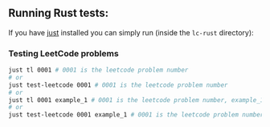 ## Running Rust tests:

If you have [just](https://github.com/casey/just) installed you can simply run (inside the `lc-rust` directory):

### Testing LeetCode problems
```bash
just tl 0001 # 0001 is the leetcode problem number
# or
just test-leetcode 0001 # 0001 is the leetcode problem number
# or
just tl 0001 example_1 # 0001 is the leetcode problem number, example_1 is a filter for which tests to run
# or
just test-leetcode 0001 example_1 # 0001 is the leetcode problem number
```
